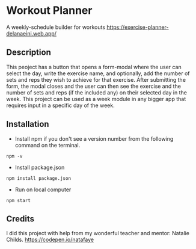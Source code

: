 # Workout Planner

A weekly-schedule builder for workouts
https://exercise-planner-delanaeini.web.app/

## Description

This peoject has a button that opens a form-modal where the user can select the day, write the exercise name, and optionally, add the number of sets and reps they wish to achieve for that exercise. After submitting the form, the modal closes and the user can then see the exercise and the number of sets and reps (if the included any) on their selected day in the week. This project can be used as a week module in any bigger app that requires input in a specific day of the week.

## Installation

- Install npm if you don't see a version number from the following command on the terminal.

```
npm -v
```

- Install package.json

```
npm install package.json
```

- Run on local computer

```
npm start
```

## Credits

I did this project with help from my wonderful teacher and mentor: Natalie Childs. https://codepen.io/natafaye
